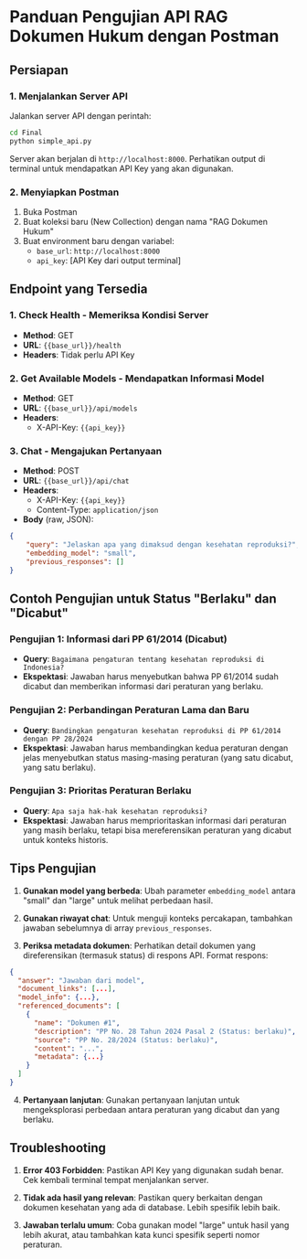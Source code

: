 # Panduan Pengujian API RAG Dokumen Hukum dengan Postman

## Persiapan

### 1. Menjalankan Server API

Jalankan server API dengan perintah:

```bash
cd Final
python simple_api.py
```

Server akan berjalan di `http://localhost:8000`. Perhatikan output di terminal untuk mendapatkan API Key yang akan digunakan.

### 2. Menyiapkan Postman

1. Buka Postman
2. Buat koleksi baru (New Collection) dengan nama "RAG Dokumen Hukum"
3. Buat environment baru dengan variabel:
    - `base_url`: `http://localhost:8000`
    - `api_key`: [API Key dari output terminal]

## Endpoint yang Tersedia

### 1. Check Health - Memeriksa Kondisi Server

-   **Method**: GET
-   **URL**: `{{base_url}}/health`
-   **Headers**: Tidak perlu API Key

### 2. Get Available Models - Mendapatkan Informasi Model

-   **Method**: GET
-   **URL**: `{{base_url}}/api/models`
-   **Headers**:
    -   X-API-Key: `{{api_key}}`

### 3. Chat - Mengajukan Pertanyaan

-   **Method**: POST
-   **URL**: `{{base_url}}/api/chat`
-   **Headers**:
    -   X-API-Key: `{{api_key}}`
    -   Content-Type: `application/json`
-   **Body** (raw, JSON):

```json
{
    "query": "Jelaskan apa yang dimaksud dengan kesehatan reproduksi?",
    "embedding_model": "small",
    "previous_responses": []
}
```

## Contoh Pengujian untuk Status "Berlaku" dan "Dicabut"

### Pengujian 1: Informasi dari PP 61/2014 (Dicabut)

-   **Query**: `Bagaimana pengaturan tentang kesehatan reproduksi di Indonesia?`
-   **Ekspektasi**: Jawaban harus menyebutkan bahwa PP 61/2014 sudah dicabut dan memberikan informasi dari peraturan yang berlaku.

### Pengujian 2: Perbandingan Peraturan Lama dan Baru

-   **Query**: `Bandingkan pengaturan kesehatan reproduksi di PP 61/2014 dengan PP 28/2024`
-   **Ekspektasi**: Jawaban harus membandingkan kedua peraturan dengan jelas menyebutkan status masing-masing peraturan (yang satu dicabut, yang satu berlaku).

### Pengujian 3: Prioritas Peraturan Berlaku

-   **Query**: `Apa saja hak-hak kesehatan reproduksi?`
-   **Ekspektasi**: Jawaban harus memprioritaskan informasi dari peraturan yang masih berlaku, tetapi bisa mereferensikan peraturan yang dicabut untuk konteks historis.

## Tips Pengujian

1. **Gunakan model yang berbeda**: Ubah parameter `embedding_model` antara "small" dan "large" untuk melihat perbedaan hasil.

2. **Gunakan riwayat chat**: Untuk menguji konteks percakapan, tambahkan jawaban sebelumnya di array `previous_responses`.

3. **Periksa metadata dokumen**: Perhatikan detail dokumen yang direferensikan (termasuk status) di respons API. Format respons:

```json
{
  "answer": "Jawaban dari model",
  "document_links": [...],
  "model_info": {...},
  "referenced_documents": [
    {
      "name": "Dokumen #1",
      "description": "PP No. 28 Tahun 2024 Pasal 2 (Status: berlaku)",
      "source": "PP No. 28/2024 (Status: berlaku)",
      "content": "...",
      "metadata": {...}
    }
  ]
}
```

4. **Pertanyaan lanjutan**: Gunakan pertanyaan lanjutan untuk mengeksplorasi perbedaan antara peraturan yang dicabut dan yang berlaku.

## Troubleshooting

1. **Error 403 Forbidden**: Pastikan API Key yang digunakan sudah benar. Cek kembali terminal tempat menjalankan server.

2. **Tidak ada hasil yang relevan**: Pastikan query berkaitan dengan dokumen kesehatan yang ada di database. Lebih spesifik lebih baik.

3. **Jawaban terlalu umum**: Coba gunakan model "large" untuk hasil yang lebih akurat, atau tambahkan kata kunci spesifik seperti nomor peraturan.

